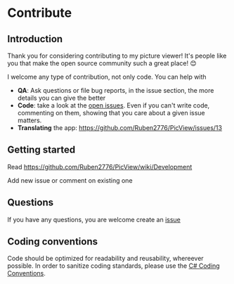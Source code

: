 # Contribute

## Introduction

Thank you for considering contributing to my picture viewer! It's people like you that make the open source community such a great place! 😊

I welcome any type of contribution, not only code. You can help with 
- **QA**: Ask questions or file bug reports, in the issue section, the more details you can give the better
- **Code**: take a look at the [open issues](https://github.com/Ruben2776/PicView/issues). Even if you can't write code, commenting on them, showing that you care about a given issue matters.
- **Translating** the app: https://github.com/Ruben2776/PicView/issues/13

## Getting started
Read https://github.com/Ruben2776/PicView/wiki/Development

Add new issue or comment on existing one

## Questions

If you have any questions, you are welcome create an [issue](https://github.com/Ruben2776/PicView/issues)

## Coding conventions

Code should be optimized for readability and reusability, whereever possible.
In order to sanitize coding standards, please use the [C# Coding Conventions](https://docs.microsoft.com/en-us/dotnet/csharp/programming-guide/inside-a-program/coding-conventions).
